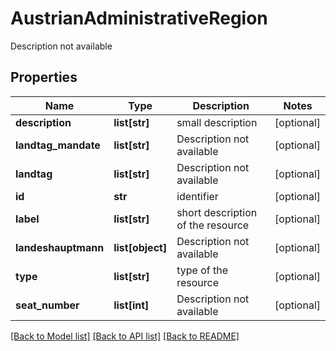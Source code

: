 # AustrianAdministrativeRegion

Description not available
## Properties
Name | Type | Description | Notes
------------ | ------------- | ------------- | -------------
**description** | **list[str]** | small description | [optional] 
**landtag_mandate** | **list[str]** | Description not available | [optional] 
**landtag** | **list[str]** | Description not available | [optional] 
**id** | **str** | identifier | [optional] 
**label** | **list[str]** | short description of the resource | [optional] 
**landeshauptmann** | **list[object]** | Description not available | [optional] 
**type** | **list[str]** | type of the resource | [optional] 
**seat_number** | **list[int]** | Description not available | [optional] 

[[Back to Model list]](../README.md#documentation-for-models) [[Back to API list]](../README.md#documentation-for-api-endpoints) [[Back to README]](../README.md)


